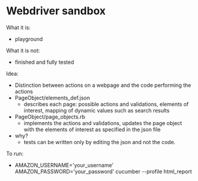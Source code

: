 Webdriver sandbox
=================

What it is:

* playground

What it is not:

* finished and fully tested

Idea:

* Distinction between actions on a webpage and the code performing the actions
* PageObject/elements_def.json
  * describes each page: possible actions and validations, elements of interest, mapping of dynamic values such as search results 
* PageObject/page_objects.rb
  * implements the actions and validations, updates the page object with the elements of interest as specified in the json file
* why?
  * tests can be written only by editing the json and not the code.

To run:
* AMAZON_USERNAME='your_username' AMAZON_PASSWORD='your_password' cucumber --profile html_report
 